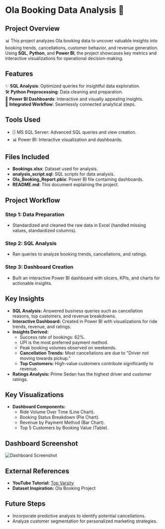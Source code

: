 # Ola Booking Data Analysis 🚖

## Project Overview
📊 This project analyzes Ola booking data to uncover valuable insights into booking trends, cancellations, customer behavior, and revenue generation. Using **SQL**, **Python**, and **Power BI**, the project showcases key metrics and interactive visualizations for operational decision-making.

## Features
✨ **SQL Analysis**: Optimized queries for insightful data exploration.  
🛠 **Python Preprocessing**: Data cleaning and preparation.  
🎨 **Power BI Dashboards**: Interactive and visually appealing insights.  
🔄 **Integrated Workflow**: Seamlessly connected analytical steps.

## Tools Used
- 🗄️ MS SQL Server: Advanced SQL queries and view creation.
- 📊 Power BI: Interactive visualization and dashboards.

## Files Included
- **Bookings.xlsx**: Dataset used for analysis.
- **analysis_script.sql**: SQL scripts for data analysis.
- **Ola_Booking_Report.pbix**: Power BI file containing dashboards.
- **README.md**: This document explaining the project.

## Project Workflow
### Step 1: Data Preparation
- Standardized and cleaned the raw data in Excel (handled missing values, standardized columns).

### Step 2: SQL Analysis
- Ran queries to analyze booking trends, cancellations, and ratings.

### Step 3: Dashboard Creation
- Built an interactive Power BI dashboard with slicers, KPIs, and charts for actionable insights.

## Key Insights
- **SQL Analysis:** Answered business queries such as cancellation reasons, top customers, and revenue breakdowns.
- **Interactive Dashboard:** Created in Power BI with visualizations for ride trends, revenue, and ratings.
- **Insights Derived:**  
  - Success rate of bookings: 62%.
  - UPI is the most preferred payment method.
  - Peak booking volumes observed on weekends.
  - **Cancellation Trends:** Most cancellations are due to "Driver not moving towards pickup."  
  - **Top Customers:** High-value customers contribute significantly to revenue.  
- **Ratings Analysis:** Prime Sedan has the highest driver and customer ratings.

## Key Visualizations
- **Dashboard Components:**  
  - Ride Volume Over Time (Line Chart).  
  - Booking Status Breakdown (Pie Chart).  
  - Revenue by Payment Method (Bar Chart).  
  - Top 5 Customers by Booking Value (Table).  

## Dashboard Screenshot
![Dashboard Screenshot](./visuals/dashboard_screenshot.png)

## External References
- **YouTube Tutorial:** [Top Varsity](https://www.youtube.com/@TopVarSity/videos)  
- **Dataset Inspiration:** Ola Booking Project  

## Future Steps
- Incorporate predictive analysis to identify potential cancellations.  
- Analyze customer segmentation for personalized marketing strategies.
